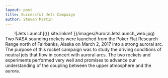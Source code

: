 ```yaml
---
layout: post
title: Successful Jets Campaign
author: Steven Martin
---
```


<center>
![Jets Launch]({{ site.linkref }}/images/AuroralJetsLaunch_web.jpg)
</center>
Two NASA sounding rockets were launched from the Poker Flat Research Range north of Fairbanks, Alaska on March 2, 2017 into a strong auroral arc.  The purpose of this rocket campaign was to study the driving conditions of neutral jets that flow in concert with auroral arcs.  The two rockets and experiments performed very well and promises to advance our understanding of the coupling between the upper atmosphere and the aurora.
